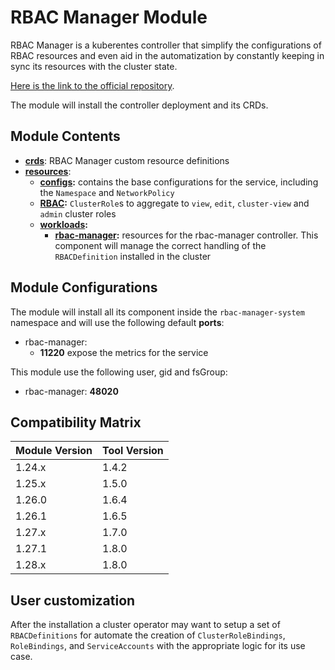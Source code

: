 # RBAC Manager Module

RBAC Manager is a kuberentes controller that simplify the configurations of RBAC resources and even
aid in the automatization by constantly keeping in sync its resources with the cluster state.

[Here is the link to the official repository].

The module will install the controller deployment and its CRDs.

## Module Contents

- **[crds](./base/crds)**: RBAC Manager custom resource definitions
- **[resources](./base/resources)**:
  - **[configs](./base/resources/configs):** contains the base configurations for the service, including the `Namespace`
		and `NetworkPolicy`
  - **[RBAC](./base/resources/rbac):** `ClusterRole`s to aggregate to `view`, `edit`, `cluster-view` and `admin`
			cluster roles
  - **[workloads](./base/resources/workloads):**
    - **[rbac-manager](./base/resources/workloads/rbac-manager):** resources for the rbac-manager controller. This component
			will manage the correct handling of the `RBACDefinition` installed in the cluster

## Module Configurations

The module will install all its component inside the `rbac-manager-system` namespace and will use the following
default **ports**:

- rbac-manager:
  - **11220** expose the metrics for the service

This module use the following user, gid and fsGroup:

- rbac-manager: **48020**

## Compatibility Matrix

| Module Version | Tool Version   |
|----------------|----------------|
| 1.24.x         | 1.4.2          |
| 1.25.x         | 1.5.0          |
| 1.26.0         | 1.6.4          |
| 1.26.1         | 1.6.5          |
| 1.27.x         | 1.7.0          |
| 1.27.1         | 1.8.0          |
| 1.28.x         | 1.8.0          |

## User customization

After the installation a cluster operator may want to setup a set of `RBACDefinitions` for automate the creation of
`ClusterRoleBindings`, `RoleBindings`, and `ServiceAccounts` with the appropriate logic for its use case.

[Here is the link to the official repository]: https://github.com/FairwindsOps/rbac-manager "RBAC Manager GitHub Repository"
